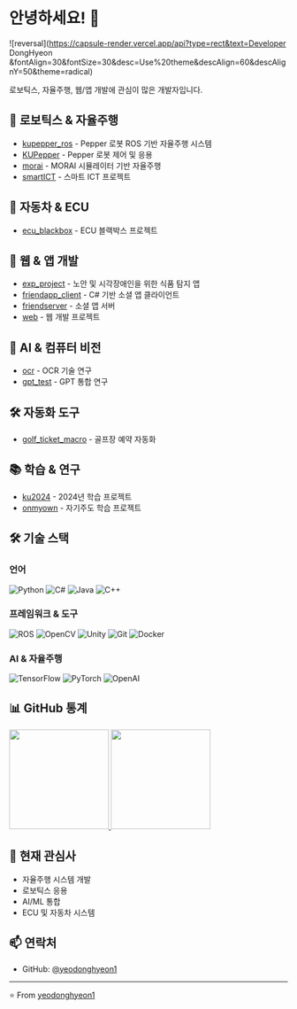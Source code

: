 # 안녕하세요! 👋 

![reversal](https://capsule-render.vercel.app/api?type=rect&text=Developer DongHyeon &fontAlign=30&fontSize=30&desc=Use%20theme&descAlign=60&descAlignY=50&theme=radical)

로보틱스, 자율주행, 웹/앱 개발에 관심이 많은 개발자입니다.

## 🤖 로보틱스 & 자율주행
- [kupepper_ros](https://github.com/yeodonghyeon1/kupepper_ros) - Pepper 로봇 ROS 기반 자율주행 시스템
- [KUPepper](https://github.com/yeodonghyeon1/KUPepper) - Pepper 로봇 제어 및 응용
- [morai](https://github.com/yeodonghyeon1/morai) - MORAI 시뮬레이터 기반 자율주행
- [smartICT](https://github.com/yeodonghyeon1/smartICT) - 스마트 ICT 프로젝트

## 🚗 자동차 & ECU
- [ecu_blackbox](https://github.com/yeodonghyeon1/ecu_blackbox) - ECU 블랙박스 프로젝트

## 📱 웹 & 앱 개발
- [exp_project](https://github.com/yeodonghyeon1/exp_project) - 노안 및 시각장애인을 위한 식품 탐지 앱
- [friendapp_client](https://github.com/yeodonghyeon1/friendapp_client) - C# 기반 소셜 앱 클라이언트
- [friendserver](https://github.com/yeodonghyeon1/friendserver) - 소셜 앱 서버
- [web](https://github.com/yeodonghyeon1/web) - 웹 개발 프로젝트

## 🤖 AI & 컴퓨터 비전
- [ocr](https://github.com/yeodonghyeon1/ocr) - OCR 기술 연구
- [gpt_test](https://github.com/yeodonghyeon1/gpt_test) - GPT 통합 연구

## 🛠 자동화 도구
- [golf_ticket_macro](https://github.com/yeodonghyeon1/golf_ticket_macro) - 골프장 예약 자동화

## 📚 학습 & 연구
- [ku2024](https://github.com/yeodonghyeon1/ku2024) - 2024년 학습 프로젝트
- [onmyown](https://github.com/yeodonghyeon1/onmyown) - 자기주도 학습 프로젝트

## 🛠 기술 스택

### 언어
![Python](https://img.shields.io/badge/Python-3776AB?style=flat-square&logo=Python&logoColor=white)
![C#](https://img.shields.io/badge/C%23-239120?style=flat-square&logo=c-sharp&logoColor=white)
![Java](https://img.shields.io/badge/Java-007396?style=flat-square&logo=java&logoColor=white)
![C++](https://img.shields.io/badge/C++-00599C?style=flat-square&logo=c%2B%2B&logoColor=white)

### 프레임워크 & 도구
![ROS](https://img.shields.io/badge/ROS-22314E?style=flat-square&logo=ros&logoColor=white)
![OpenCV](https://img.shields.io/badge/OpenCV-5C3EE8?style=flat-square&logo=opencv&logoColor=white)
![Unity](https://img.shields.io/badge/Unity-000000?style=flat-square&logo=unity&logoColor=white)
![Git](https://img.shields.io/badge/Git-F05032?style=flat-square&logo=git&logoColor=white)
![Docker](https://img.shields.io/badge/Docker-2496ED?style=flat-square&logo=docker&logoColor=white)

### AI & 자율주행
![TensorFlow](https://img.shields.io/badge/TensorFlow-FF6F00?style=flat-square&logo=tensorflow&logoColor=white)
![PyTorch](https://img.shields.io/badge/PyTorch-EE4C2C?style=flat-square&logo=pytorch&logoColor=white)
![OpenAI](https://img.shields.io/badge/OpenAI-412991?style=flat-square&logo=openai&logoColor=white)

## 📊 GitHub 통계

<a href="https://github.com/yeodonghyeon1">
  <img height="180em" src="https://github-readme-stats.vercel.app/api?username=yeodonghyeon1&show_icons=true&theme=radical&include_all_commits=true&count_private=true"/>
  <img height="180em" src="https://github-readme-stats.vercel.app/api/top-langs/?username=yeodonghyeon1&layout=compact&langs_count=8&theme=radical"/>
</a>

## 🌱 현재 관심사
- 자율주행 시스템 개발
- 로보틱스 응용
- AI/ML 통합
- ECU 및 자동차 시스템

## 📫 연락처
- GitHub: [@yeodonghyeon1](https://github.com/yeodonghyeon1)

---

⭐️ From [yeodonghyeon1](https://github.com/yeodonghyeon1)
